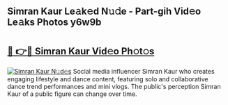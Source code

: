 ## Simran Kaur Le𝚊k𝚎d N𝚞𝚍e - Part-gih Vid𝚎o Le𝚊ks Photos y6w9b

# <h2><a href="http://fbebjr.evod.top/?m=Simran+Kaur">🔗 👉🔴 Simran Kaur Vid𝚎o Ph𝚘t𝚘s</a></h2>

[![Simran Kaur N𝚞d𝚎s](https://i.imgur.com/8V9OHl7.gif)](http://fbebjr.evod.top/?m=Simran+Kaur)
Social media influencer Simran Kaur who creates engaging lifestyle and dance content, featuring solo and collaborative dance trend performances and mini vlogs. The public's perception Simran Kaur of a public figure can change over time. 
